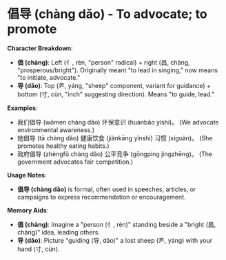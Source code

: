 # **倡导 (chàng dǎo) - To advocate; to promote**

**Character Breakdown**:  
- **倡 (chàng)**: Left (亻, rén, "person" radical) + right (昌, chāng, "prosperous/bright"). Originally meant "to lead in singing," now means "to initiate, advocate."  
- **导 (dǎo)**: Top (⺶, yáng, "sheep" component, variant for guidance) + bottom (寸, cùn, "inch" suggesting direction). Means "to guide, lead."

**Examples**:  
- 我们倡导 (wǒmen chàng dǎo) 环保意识 (huánbǎo yìshí)。 (We advocate environmental awareness.)  
- 她倡导 (tā chàng dǎo) 健康饮食 (jiànkāng yǐnshí) 习惯 (xíguàn)。 (She promotes healthy eating habits.)  
- 政府倡导 (zhèngfǔ chàng dǎo) 公平竞争 (gōngpíng jìngzhēng)。 (The government advocates fair competition.)

**Usage Notes**:  
- **倡导 (chàng dǎo)** is formal, often used in speeches, articles, or campaigns to express recommendation or encouragement.

**Memory Aids**:  
- **倡 (chàng)**: Imagine a "person (亻, rén)" standing beside a "bright (昌, chāng)" idea, leading others.  
- **导 (dǎo)**: Picture "guiding (导, dǎo)" a lost sheep (⺶, yáng) with your hand (寸, cùn).